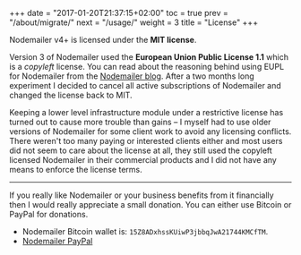 +++
date = "2017-01-20T21:37:15+02:00"
toc = true
prev = "/about/migrate/"
next = "/usage/"
weight = 3
title = "License"
+++

Nodemailer v4+ is licensed under the **MIT license**.

Version 3 of Nodemailer used the **European Union Public License 1.1** which is a _copyleft_ license. You can read about the reasoning behind using EUPL for Nodemailer from the [Nodemailer blog](https://blog.nodemailer.com/2017/02/02/nodemailer-v3-0-0/). After a two months long experiment I decided to cancel all active subscriptions of Nodemailer and changed the license back to MIT.

Keeping a lower level infrastructure module under a restrictive license has turned out to cause more trouble than gains – I myself had to use older versions of Nodemailer for some client work to avoid any licensing conflicts. There weren't too many paying or interested clients either and most users did not seem to care about the license at all, they still used the copyleft licensed Nodemailer in their commercial products and I did not have any means to enforce the license terms.

---

If you really like Nodemailer or your business benefits from it financially then I would really appreciate a small donation. You can either use Bitcoin or PayPal for donations.

- Nodemailer Bitcoin wallet is: `15Z8ADxhssKUiwP3jbbqJwA21744KMCfTM`.
- [Nodemailer PayPal](https://www.paypal.me/nodemailer)
